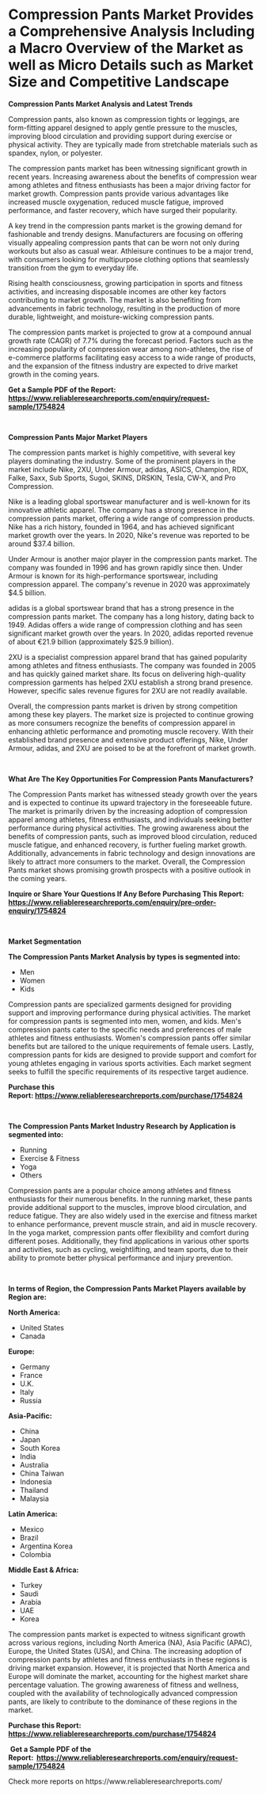 <p><h1>Compression Pants Market Provides a Comprehensive Analysis Including a Macro Overview of the Market as well as Micro Details such as Market Size and Competitive Landscape</h1></p><p><strong>Compression Pants Market Analysis and Latest Trends</strong></p>
<p><p>Compression pants, also known as compression tights or leggings, are form-fitting apparel designed to apply gentle pressure to the muscles, improving blood circulation and providing support during exercise or physical activity. They are typically made from stretchable materials such as spandex, nylon, or polyester.</p><p>The compression pants market has been witnessing significant growth in recent years. Increasing awareness about the benefits of compression wear among athletes and fitness enthusiasts has been a major driving factor for market growth. Compression pants provide various advantages like increased muscle oxygenation, reduced muscle fatigue, improved performance, and faster recovery, which have surged their popularity.</p><p>A key trend in the compression pants market is the growing demand for fashionable and trendy designs. Manufacturers are focusing on offering visually appealing compression pants that can be worn not only during workouts but also as casual wear. Athleisure continues to be a major trend, with consumers looking for multipurpose clothing options that seamlessly transition from the gym to everyday life.</p><p>Rising health consciousness, growing participation in sports and fitness activities, and increasing disposable incomes are other key factors contributing to market growth. The market is also benefiting from advancements in fabric technology, resulting in the production of more durable, lightweight, and moisture-wicking compression pants.</p><p>The compression pants market is projected to grow at a compound annual growth rate (CAGR) of 7.7% during the forecast period. Factors such as the increasing popularity of compression wear among non-athletes, the rise of e-commerce platforms facilitating easy access to a wide range of products, and the expansion of the fitness industry are expected to drive market growth in the coming years.</p></p>
<p><strong>Get a Sample PDF of the Report:&nbsp; <a href="https://www.reliableresearchreports.com/enquiry/request-sample/1754824">https://www.reliableresearchreports.com/enquiry/request-sample/1754824</a></strong></p>
<p>&nbsp;</p>
<p><strong>Compression Pants Major Market Players</strong></p>
<p><p>The compression pants market is highly competitive, with several key players dominating the industry. Some of the prominent players in the market include Nike, 2XU, Under Armour, adidas, ASICS, Champion, RDX, Falke, Saxx, Sub Sports, Sugoi, SKINS, DRSKIN, Tesla, CW-X, and Pro Compression. </p><p>Nike is a leading global sportswear manufacturer and is well-known for its innovative athletic apparel. The company has a strong presence in the compression pants market, offering a wide range of compression products. Nike has a rich history, founded in 1964, and has achieved significant market growth over the years. In 2020, Nike's revenue was reported to be around $37.4 billion.</p><p>Under Armour is another major player in the compression pants market. The company was founded in 1996 and has grown rapidly since then. Under Armour is known for its high-performance sportswear, including compression apparel. The company's revenue in 2020 was approximately $4.5 billion.</p><p>adidas is a global sportswear brand that has a strong presence in the compression pants market. The company has a long history, dating back to 1949. Adidas offers a wide range of compression clothing and has seen significant market growth over the years. In 2020, adidas reported revenue of about €21.9 billion (approximately $25.9 billion).</p><p>2XU is a specialist compression apparel brand that has gained popularity among athletes and fitness enthusiasts. The company was founded in 2005 and has quickly gained market share. Its focus on delivering high-quality compression garments has helped 2XU establish a strong brand presence. However, specific sales revenue figures for 2XU are not readily available.</p><p>Overall, the compression pants market is driven by strong competition among these key players. The market size is projected to continue growing as more consumers recognize the benefits of compression apparel in enhancing athletic performance and promoting muscle recovery. With their established brand presence and extensive product offerings, Nike, Under Armour, adidas, and 2XU are poised to be at the forefront of market growth.</p></p>
<p>&nbsp;</p>
<p><strong>What Are The Key Opportunities For Compression Pants Manufacturers?</strong></p>
<p><p>The Compression Pants market has witnessed steady growth over the years and is expected to continue its upward trajectory in the foreseeable future. The market is primarily driven by the increasing adoption of compression apparel among athletes, fitness enthusiasts, and individuals seeking better performance during physical activities. The growing awareness about the benefits of compression pants, such as improved blood circulation, reduced muscle fatigue, and enhanced recovery, is further fueling market growth. Additionally, advancements in fabric technology and design innovations are likely to attract more consumers to the market. Overall, the Compression Pants market shows promising growth prospects with a positive outlook in the coming years.</p></p>
<p><strong>Inquire or Share Your Questions If Any Before Purchasing This Report: <a href="https://www.reliableresearchreports.com/enquiry/pre-order-enquiry/1754824">https://www.reliableresearchreports.com/enquiry/pre-order-enquiry/1754824</a></strong></p>
<p>&nbsp;</p>
<p><strong>Market Segmentation</strong></p>
<p><strong>The Compression Pants Market Analysis by types is segmented into:</strong></p>
<p><ul><li>Men</li><li>Women</li><li>Kids</li></ul></p>
<p><p>Compression pants are specialized garments designed for providing support and improving performance during physical activities. The market for compression pants is segmented into men, women, and kids. Men's compression pants cater to the specific needs and preferences of male athletes and fitness enthusiasts. Women's compression pants offer similar benefits but are tailored to the unique requirements of female users. Lastly, compression pants for kids are designed to provide support and comfort for young athletes engaging in various sports activities. Each market segment seeks to fulfill the specific requirements of its respective target audience.</p></p>
<p><strong>Purchase this Report:&nbsp;<a href="https://www.reliableresearchreports.com/purchase/1754824">https://www.reliableresearchreports.com/purchase/1754824</a></strong></p>
<p>&nbsp;</p>
<p><strong>The Compression Pants Market Industry Research by Application is segmented into:</strong></p>
<p><ul><li>Running</li><li>Exercise & Fitness</li><li>Yoga</li><li>Others</li></ul></p>
<p><p>Compression pants are a popular choice among athletes and fitness enthusiasts for their numerous benefits. In the running market, these pants provide additional support to the muscles, improve blood circulation, and reduce fatigue. They are also widely used in the exercise and fitness market to enhance performance, prevent muscle strain, and aid in muscle recovery. In the yoga market, compression pants offer flexibility and comfort during different poses. Additionally, they find applications in various other sports and activities, such as cycling, weightlifting, and team sports, due to their ability to promote better physical performance and injury prevention.</p></p>
<p>&nbsp;</p>
<p><strong>In terms of Region, the Compression Pants Market Players available by Region are:</strong></p>
<p>
    <p> <strong> North America: </strong>
        <ul>
            <li>United States</li>
            <li>Canada</li>
        </ul>
        </p> 
    <p> <strong> Europe: </strong>
        <ul>
            <li>Germany</li>
            <li>France</li>
            <li>U.K.</li>
            <li>Italy</li>
            <li>Russia</li>
        </ul>
        </p> 
    <p> <strong> Asia-Pacific: </strong>
        <ul>
            <li>China</li>
            <li>Japan</li>
            <li>South Korea</li>
            <li>India</li>
            <li>Australia</li>
            <li>China Taiwan</li>
            <li>Indonesia</li>
            <li>Thailand</li>
            <li>Malaysia</li>
        </ul>
        </p> 
    <p> <strong> Latin America: </strong>
        <ul>
            <li>Mexico</li>
            <li>Brazil</li>
            <li>Argentina Korea</li>
            <li>Colombia</li>
        </ul>
        </p> 
    <p> <strong> Middle East & Africa: </strong>
        <ul>
            <li>Turkey</li>
            <li>Saudi</li>
            <li>Arabia</li>
            <li>UAE</li>
            <li>Korea</li>
        </ul>
    </p>
    </p>
<p><p>The compression pants market is expected to witness significant growth across various regions, including North America (NA), Asia Pacific (APAC), Europe, the United States (USA), and China. The increasing adoption of compression pants by athletes and fitness enthusiasts in these regions is driving market expansion. However, it is projected that North America and Europe will dominate the market, accounting for the highest market share percentage valuation. The growing awareness of fitness and wellness, coupled with the availability of technologically advanced compression pants, are likely to contribute to the dominance of these regions in the market.</p></p>
<p><strong>Purchase this Report: <a href="https://www.reliableresearchreports.com/purchase/1754824">https://www.reliableresearchreports.com/purchase/1754824</a></strong></p>
<p>&nbsp;<strong>Get a Sample PDF of the Report:&nbsp;&nbsp;<a href="https://www.reliableresearchreports.com/enquiry/request-sample/1754824">https://www.reliableresearchreports.com/enquiry/request-sample/1754824</a></strong></p>
<p><strong></strong></p>
<p>Check more reports on https://www.reliableresearchreports.com/</p>